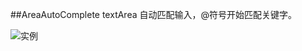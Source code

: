 ##AreaAutoComplete
 textArea 自动匹配输入，@符号开始匹配关键字。

 ![实例](https://github.com/htank-wang/NewsClient/AreaAutoComplete/master/Screenshots/demo.png)